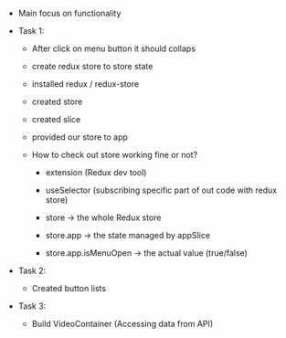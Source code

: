 - Main focus on functionality 

- Task 1:
  - After click on menu button it should collaps
  - create redux store to store state 
  - installed redux / redux-store
  - created store 
  - created slice
  - provided our store to app

  - How to check out store working fine or not?
    - extension (Redux dev tool)
    - useSelector (subscribing specific part of out code with redux store)

    - store → the whole Redux store
    - store.app → the state managed by appSlice
    - store.app.isMenuOpen → the actual value (true/false)

- Task 2:
  - Created button lists


- Task 3:
  - Build VideoContainer (Accessing data from API)


